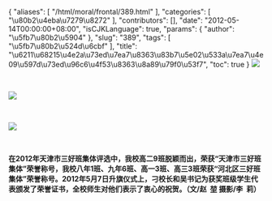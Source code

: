{
    "aliases": [
        "/html/moral/frontal/389.html"
    ],
    "categories": [
        "\u80b2\u4eba\u7279\u8272"
    ],
    "contributors": [],
    "date": "2012-05-14T00:00:00+08:00",
    "isCJKLanguage": true,
    "params": {
        "author": "\u5fb7\u80b2\u5904"
    },
    "slug": "389",
    "tags": [
        "\u5fb7\u80b2\u524d\u6cbf"
    ],
    "title": "\u6211\u68215\u4e2a\u73ed\u7ea7\u8363\u83b7\u5e02\u533a\u7ea7\u4e09\u597d\u73ed\u96c6\u4f53\u8363\u8a89\u79f0\u53f7",
    "toc": true
}
**![](https://cdn.tfls.online/mirror/full/a0068768ce890c7df71c6fdaeaf59badbccb627b.jpg)**

 

**![](https://cdn.tfls.online/mirror/full/ded4621b4fd50f86571c0a380d4144e906b385fb.jpg)**

 

**![](https://cdn.tfls.online/mirror/full/1ce8314aef892ac1ed58c0f7f24dedf2b9f64e56.jpg)**

 

**在2012年天津市三好班集体评选中，我校高二9班脱颖而出，荣获“天津市三好班集体”荣誉称号，我校八年1班、九年6班、高一3班、高三3班荣获“河北区三好班集体”荣誉称号。2012年5月7日升旗仪式上，刁校长和吴书记为获奖班级学生代表颁发了荣誉证书，全校师生对他们表示了衷心的祝贺。（文/赵  堃 摄影/李  莉）**

